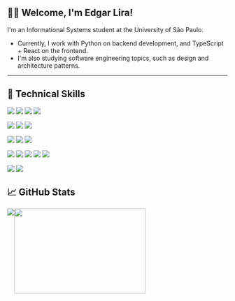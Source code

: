## 👨‍💻​ Welcome, I'm Edgar Lira!

I'm an Informational Systems student at the University of São Paulo.

- Currently, I work with Python on backend development, and TypeScript + React on the frontend.
- I'm also studying software engineering topics, such as design and architecture patterns.
<hr/>

## 💼 Technical Skills

![](https://img.shields.io/badge/Azure-0078D4?style=flat)
![](https://img.shields.io/badge/Code-Python-3776AB?style=flat&logo=python)
![](https://img.shields.io/badge/Code-C-336791?style=flat&logo=c)
![](https://img.shields.io/badge/Code-TypeScript-3178C6?style=flat&logo=typescript&logoColor=yellow)

![](https://img.shields.io/badge/Framework-Flask-000000?style=flat&logo=flask)
![](https://img.shields.io/badge/Framework-FastAPI-009688?style=flat&logo=fastapi)
![](https://img.shields.io/badge/Framework-React-61DAFB?style=flat&logo=react)

![](https://img.shields.io/badge/Database-PostgreSQL-336791?style=flat&logo=postgresql)
![](https://img.shields.io/badge/Database-MySQL-336791?style=flat&logo=mysql)
![](https://img.shields.io/badge/ORM-SQLAlchemy-336791?style=flat&logo=sqlalchemy&logoColor=D71F00)

![](https://img.shields.io/badge/Tools-Git-F05032?style=flat&logo=git)
![](https://img.shields.io/badge/Tools-GitHub-F05032?style=flat&logo=github)
![](https://img.shields.io/badge/Tools-Docker-2496ED?style=flat&logo=docker)
![](https://img.shields.io/badge/Tools-Nginx-009639?style=flat&logo=nginx)
![](https://img.shields.io/badge/Tools-Linux-FCC624?style=flat&logo=linux)

![](https://img.shields.io/badge/Code-HTML5-informational?style=flat&logo=HTML5&color=E34F26)
![](https://img.shields.io/badge/Style-CSS3-informational?style=flat&logo=CSS3&color=1572B6)

## 📈 GitHub Stats 

<div style="display: flex; align-items: flex-start; flex-wrap: nowrap;">
  <a href="https://git.io/streak-stats">
    <img src="https://github-readme-streak-stats.herokuapp.com?user=EdgarLira25&theme=catppuccin-mocha&border_radius=4.1&date_format=j%20M%5B%20Y%5D&mode=weekly"/>
  </a>

  <a href="https://github.com/EdgarLira25">
    <img src="https://github-readme-stats.vercel.app/api/top-langs/?username=EdgarLira25&layout=compact&theme=catppuccin_mocha" width="300px" height="195px"/>
  </a>
</div>
